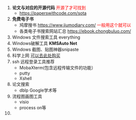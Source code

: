 1. **论文与对应的开源代码**   <font color=red>开源了才可找到</font>
   - https://paperswithcode.com/sota
2. **免费电子书** 
   - 鸠摩搜书 https://www.jiumodiary.com/  <font color=red>一般用这个就可以</font>
   - 各类电子书搜索网站汇总 https://ebook.chongbuluo.com/
3. Windows 文件搜索工具 everything
4. Windows破解工具 **KMSAuto Net** 
5. Windows 截图、贴图神器snipaste
6. 科学上网 [可以去此处购买](https://www.miaoss.com/login.php)
7. ssh 远程登录工具推荐
   - MobaXterm(包含远程传输文件的功能）
   - putty
   - Xshell
8. 论文搜索
   - dblp Google学术等
9. 流程图画图工具
   - visio
   - process on等
10. 

